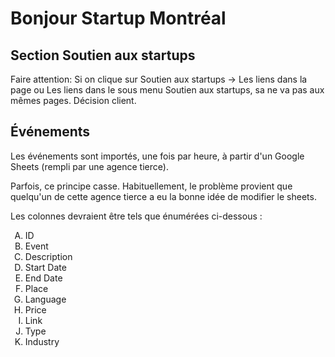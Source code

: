 # Bonjour Startup Montréal

## Section Soutien aux startups

Faire attention: Si on clique sur Soutien aux startups -> Les liens dans la page ou Les liens dans le sous menu Soutien aux startups, sa ne va pas aux mêmes pages. Décision client.

## Événements

Les événements sont importés, une fois par heure, à partir d'un Google Sheets (rempli par une agence tierce).

Parfois, ce principe casse. Habituellement, le problème provient que quelqu'un de cette agence tierce a eu la bonne idée de modifier le sheets.

Les colonnes devraient être tels que énumérées ci-dessous :
<ol type="A">
<li>ID
<li>Event
<li>Description
<li>Start Date
<li>End Date
<li>Place
<li>Language
<li>Price
<li>Link
<li>Type
<li>Industry
</ol>